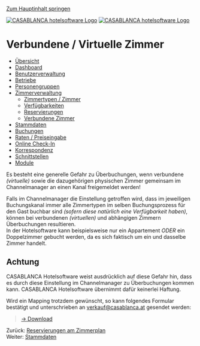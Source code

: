 [Zum Hauptinhalt springen](https://docs.casablanca.at/cloud/rooms/virtual_rooms/#__docusaurus_skipToContent_fallback)

[![CASABLANCA hotelsoftware Logo](https://docs.casablanca.at/img/logo.png)](https://docs.casablanca.at/) [![CASABLANCA hotelsoftware Logo](https://docs.casablanca.at/img/Casablanca_LOGO_2022_neg.png)](https://docs.casablanca.at/)

# Verbundene / Virtuelle Zimmer

* [Übersicht](https://docs.casablanca.at/cloud/cloud_systems/)
* [Dashboard](https://docs.casablanca.at/cloud/dashboard/)
* [Benutzerverwaltung](https://docs.casablanca.at/cloud/user_management/)
* [Betriebe](https://docs.casablanca.at/cloud/company/)
* [Personengruppen](https://docs.casablanca.at/cloud/person_groups/)
* [Zimmerverwaltung](https://docs.casablanca.at/cloud/rooms/)
  * [Zimmertypen / Zimmer](https://docs.casablanca.at/cloud/rooms/room_types/)
  * [Verfügbarkeiten](https://docs.casablanca.at/cloud/rooms/verfuegbarkeiten)
  * [Reservierungen](https://docs.casablanca.at/cloud/rooms/bookings/)
  * [Verbundene Zimmer](https://docs.casablanca.at/cloud/rooms/virtual_rooms/)
* [Stammdaten](https://docs.casablanca.at/cloud/main_data/)
* [Buchungen](https://docs.casablanca.at/cloud/bookings/)
* [Raten / Preiseingabe](https://docs.casablanca.at/cloud/raten/)
* [Online Check-In](https://docs.casablanca.at/cloud/online_checkin/)
* [Korrespondenz](https://docs.casablanca.at/cloud/online_corr/)
* [Schnittstellen](https://docs.casablanca.at/cloud/interfaces/)
* [Module](https://docs.casablanca.at/cloud/module/)

Es besteht eine generelle Gefahr zu Überbuchungen, wenn verbundene *(virtuelle)* sowie die dazugehörigen physischen Zimmer gemeinsam im Channelmanager an einen Kanal freigemeldet werden!

Falls im Channelmanager die Einstellung getroffen wird, dass im jeweiligen Buchungskanal immer alle Zimmertypen im selben Buchungsprozess für den Gast buchbar sind *(sofern diese natürlich eine Verfügbarkeit haben)*, können bei verbundenen *(virtuellen)* und abhängigen Zimmern Überbuchungen resultieren.  
In der Hotelsoftware kann beispielsweise nur ein Appartement *ODER* ein Doppelzimmer gebucht werden, da es sich faktisch um ein und dasselbe Zimmer handelt.

## Achtung

CASABLANCA Hotelsoftware weist ausdrücklich auf diese Gefahr hin, dass es durch diese Einstellung im Channelmanager zu Überbuchungen kommen kann. CASABLANCA Hotelsoftware übernimmt dafür keinerlei Haftung.

Wird ein Mapping trotzdem gewünscht, so kann folgendes Formular bestätigt und unterschrieben an verkauf@casablanca.at gesendet werden:

> [-> Download](https://docs.casablanca.at/assets/files/Channelmanagement_Virtuelle_Zimmer-c28ff68e016c6271955e020ec6b79380.pdf)

Zurück: [Reservierungen am Zimmerplan](https://docs.casablanca.at/cloud/rooms/bookings/)  
Weiter: [Stammdaten](https://docs.casablanca.at/cloud/main_data/)